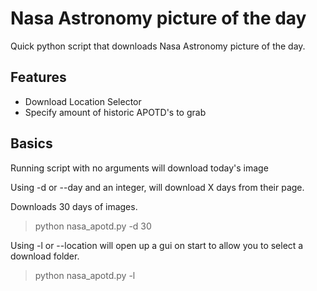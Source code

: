 # Nasa Astronomy picture of the day
Quick python script that downloads Nasa Astronomy picture of the day. 

## Features
* Download Location Selector
* Specify amount of historic APOTD's to grab


## Basics
Running script with no arguments will download today's image

Using -d or --day and an integer, will download X days from their page. 

Downloads 30 days of images.
>python nasa_apotd.py -d 30

Using -l or --location will open up a gui on start to allow you to select a download folder.
>python nasa_apotd.py -l

